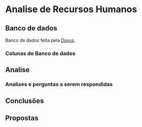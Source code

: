 # Analise de Recursos Humanos

## Banco de dados

Banco de dados feita pela [Daxus](https://www.daxus.com.br/treinamentos).

### Colunas do Banco de dados

## Analise

### Analises e perguntas a serem respondidas

## Conclusões


## Propostas
